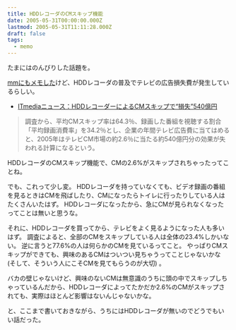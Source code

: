 ```yaml
---
title: HDDレコーダのCMスキップ機能
date: 2005-05-31T00:00:00.000Z
lastmod: 2005-05-31T11:11:28.000Z
draft: false
tags:
  - memo
---
```


たまにはのんびりした話題を。

[mmにもメモした](http://1470.net/mm/mylist.html/213)けど、HDDレコーダの普及でテレビの広告損失費が発生しているらしい。

* [ITmediaニュース：HDDレコーダーによるCMスキップで“損失”540億円](http://www.itmedia.co.jp/news/articles/0505/31/news016.html)

> 調査から、平均CMスキップ率は64.3％、録画した番組を視聴する割合「平均録画消費率」を34.2％とし、企業の年間テレビ広告費に当てはめると、2005年はテレビCM市場の約2.6％に当たる約540億円分の効果が失われる計算になるという。

HDDレコーダのCMスキップ機能で、CMの2.6%がスキップされちゃったってことね。

でも、これって少し変。 HDDレコーダを持っていなくても、ビデオ録画の番組を見るときはCMを飛ばしたり、CMになったらトイレに行ったりしている人はたくさんいたはず。 HDDレコーダになったから、急にCMが見られなくなったってことは無いと思うな。

それに、HDDレコーダを買ってから、テレビをよく見るようになった人も多いはず。 調査によると、全部のCMをスキップしている人は全体の23.4%しかいない。 逆に言うと77.6%の人は何らかのCMを見ているってこと。 やっぱりCMスキップができても、興味のあるCMはついつい見ちゃうってことじゃないかな (そして、そういう人にこそCMを見てもらうのが大切) 。

バカの壁じゃないけど、興味のないCMは無意識のうちに頭の中でスキップしちゃっているんだから、HDDレコーダによってたかだか2.6%のCMがスキップされても、実際はほとんど影響はないんじゃないかな。

と、ここまで書いておきながら、うちにはHDDレコーダが無いのでどうでもいい話だった。
